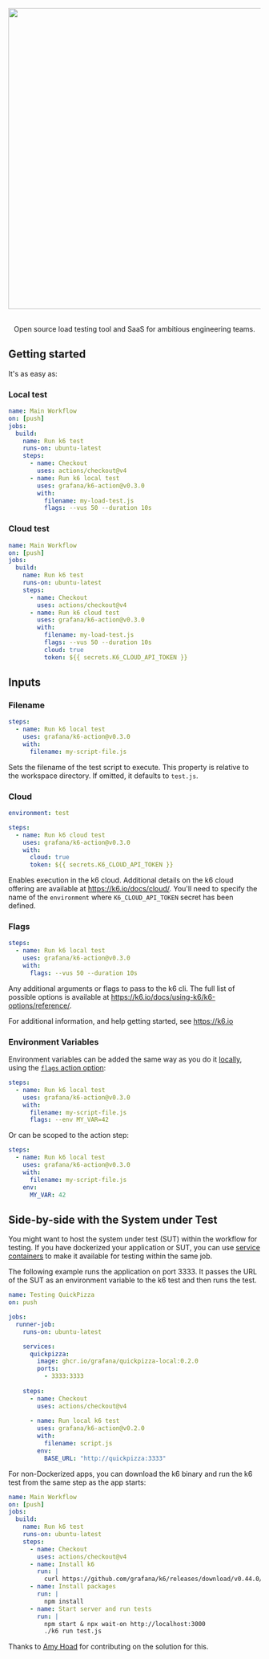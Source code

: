 <div align="center">
  
  <img
    src="https://raw.githubusercontent.com/grafana/k6-action/master/k6.gif"
    width="600"
    style="pointer-events: none;" />

  <br />
  Open source load testing tool and SaaS for ambitious engineering teams.

</div>

## Getting started

It's as easy as:

### Local test

```yaml
name: Main Workflow
on: [push]
jobs:
  build:
    name: Run k6 test
    runs-on: ubuntu-latest
    steps:
      - name: Checkout
        uses: actions/checkout@v4
      - name: Run k6 local test
        uses: grafana/k6-action@v0.3.0
        with:
          filename: my-load-test.js
          flags: --vus 50 --duration 10s
```

### Cloud test

```yml
name: Main Workflow
on: [push]
jobs:
  build:
    name: Run k6 test
    runs-on: ubuntu-latest
    steps:
      - name: Checkout
        uses: actions/checkout@v4
      - name: Run k6 cloud test
        uses: grafana/k6-action@v0.3.0
        with:
          filename: my-load-test.js
          flags: --vus 50 --duration 10s
          cloud: true
          token: ${{ secrets.K6_CLOUD_API_TOKEN }}
```

## Inputs

### Filename

```yaml
steps:
  - name: Run k6 local test
    uses: grafana/k6-action@v0.3.0
    with:
      filename: my-script-file.js
```

Sets the filename of the test script to execute. This property is relative to the workspace directory. If omitted, it defaults to `test.js`.

### Cloud

```yaml
environment: test

steps:
  - name: Run k6 cloud test
    uses: grafana/k6-action@v0.3.0
    with:
      cloud: true
      token: ${{ secrets.K6_CLOUD_API_TOKEN }}
```

Enables execution in the k6 cloud. Additional details on the k6 cloud offering are available at https://k6.io/docs/cloud/. You'll need to specify the name of the `environment` where `K6_CLOUD_API_TOKEN` secret has been defined.

### Flags

```yaml
steps:
  - name: Run k6 local test
    uses: grafana/k6-action@v0.3.0
    with:
      flags: --vus 50 --duration 10s
```

Any additional arguments or flags to pass to the k6 cli. The full list of possible options is available at https://k6.io/docs/using-k6/k6-options/reference/.

For additional information, and help getting started, see https://k6.io

### Environment Variables

Environment variables can be added the same way as you do it [locally](https://k6.io/docs/using-k6/k6-options/reference/#supply-environment-variables), using the [`flags` action option](https://github.com/grafana/k6-action#flags):

```yaml
steps:
  - name: Run k6 local test
    uses: grafana/k6-action@v0.3.0
    with:
      filename: my-script-file.js
      flags: --env MY_VAR=42
```

Or can be scoped to the action step:

```yaml
steps:
  - name: Run k6 local test
    uses: grafana/k6-action@v0.3.0
    with:
      filename: my-script-file.js
    env:
      MY_VAR: 42
```

## Side-by-side with the System under Test

You might want to host the system under test (SUT) within the workflow for testing. If you have dockerized your application or SUT, you can use [service containers](https://docs.github.com/en/actions/using-containerized-services/about-service-containers) to make it available for testing within the same job. 

The following example runs the application on port 3333. It passes the URL of the SUT as an environment variable to the k6 test and then runs the test.


```yaml
name: Testing QuickPizza
on: push

jobs:
  runner-job:
    runs-on: ubuntu-latest

    services:
      quickpizza:
        image: ghcr.io/grafana/quickpizza-local:0.2.0
        ports:
          - 3333:3333
          
    steps:
      - name: Checkout
        uses: actions/checkout@v4
  
      - name: Run local k6 test
        uses: grafana/k6-action@v0.2.0
        with:
          filename: script.js
        env:
          BASE_URL: "http://quickpizza:3333"
```

For non-Dockerized apps, you can download the k6 binary and run the k6 test from the same step as the app starts:

```yaml
name: Main Workflow
on: [push]
jobs:
  build:
    name: Run k6 test
    runs-on: ubuntu-latest
    steps:
      - name: Checkout
        uses: actions/checkout@v4
      - name: Install k6
        run: |
          curl https://github.com/grafana/k6/releases/download/v0.44.0/k6-v0.44.0-linux-amd64.tar.gz -L | tar xvz --strip-components 1
      - name: Install packages
        run: |
          npm install
      - name: Start server and run tests
        run: |
          npm start & npx wait-on http://localhost:3000
          ./k6 run test.js
```

Thanks to [Amy Hoad](https://www.linkedin.com/in/amy-hoad/) for contributing on the solution for this.
